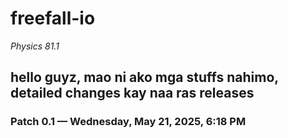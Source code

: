 # freefall-io  
*Physics 81.1*

hello guyz, mao ni ako mga stuffs nahimo, detailed changes kay naa ras releases
---
### Patch 0.1 — Wednesday, May 21, 2025, 6:18 PM
